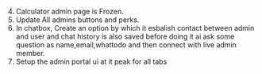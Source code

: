4. Calculator admin page is Frozen.
5. Update All admins buttons and perks.
6. In chatbox, Create an option by which it esbalish contact between admin and user and chat history is also saved before doing it ai ask some question as name,email,whattodo and then connect with live admin member.
7. Setup the admin portal ui at it peak for all tabs

